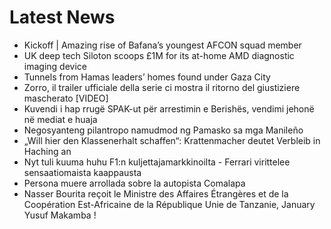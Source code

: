 # Latest News
-  Kickoff | Amazing rise of Bafana’s youngest AFCON squad member
-  UK deep tech Siloton scoops £1M for its at-home AMD diagnostic imaging device
-  Tunnels from Hamas leaders’ homes found under Gaza City
-  Zorro, il trailer ufficiale della serie ci mostra il ritorno del giustiziere mascherato [VIDEO]
-  Kuvendi i hap rrugë SPAK-ut për arrestimin e Berishës, vendimi jehonë në mediat e huaja
-  Negosyanteng pilantropo namudmod ng Pamasko sa mga Manileño
-  „Will hier den Klassenerhalt schaffen“: Krattenmacher deutet Verbleib in Haching an
-  Nyt tuli kuuma huhu F1:n kuljettajamarkkinoilta - Ferrari virittelee sensaatiomaista kaappausta
-  Persona muere arrollada sobre la autopista Comalapa
-  Nasser Bourita reçoit le Ministre des Affaires Étrangères et de la Coopération Est-Africaine de la République Unie de Tanzanie, January Yusuf Makamba !
